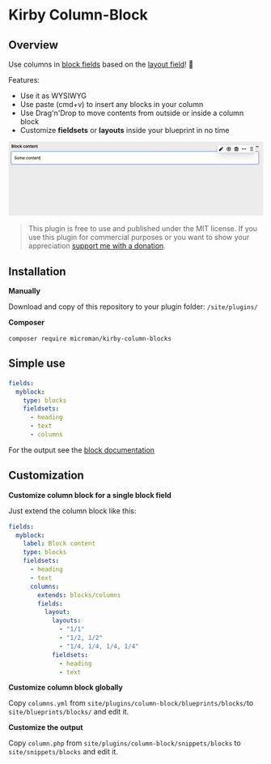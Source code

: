 # Kirby Column-Block

## Overview

Use columns in [block fields](https://getkirby.com/docs/reference/panel/fields/blocks) based on the [layout field](https://getkirby.com/docs/reference/panel/fields/layout)! 🤗

Features:

- Use it as WYSIWYG
- Use paste (cmd+v) to insert any blocks in your column
- Use Drag'n'Drop to move contents from outside or inside a column block
- Customize **fieldsets** or **layouts** inside your blueprint in no time

![Grid block](./.github/screenshot-column-block.png)

> This plugin is free to use and published under the MIT license. If you use this plugin for commercial purposes or you want to show your appreciation [support me with a donation](https://www.paypal.com/donate?hosted_button_id=LBCLZVHS4K2R6).

## Installation

**Manually**

Download and copy of this repository to your plugin folder: `/site/plugins/`

**Composer**

`composer require microman/kirby-column-blocks`


## Simple use

```yml
fields:
  myblock:
    type: blocks
    fieldsets:
      - heading
      - text
      - columns
```

For the output see the [block documentation](https://getkirby.com/docs/reference/panel/fields/blocks#blocks-in-your-templates)

## Customization

**Customize column block for a single block field**

Just extend the column block like this:

```yml
fields:
  myblock:
    label: Block content
    type: blocks
    fieldsets:
      - heading
      - text
      columns:
        extends: blocks/columns
        fields:
          layout:
            layouts:
              - "1/1"
              - "1/2, 1/2"
              - "1/4, 1/4, 1/4, 1/4"
            fieldsets:
              - heading
              - text
```

**Customize column block globally**

Copy `columns.yml` from `site/plugins/column-block/blueprints/blocks/`to `site/blueprints/blocks/` and edit it.

**Customize the output**

Copy `column.php` from `site/plugins/column-block/snippets/blocks` to `site/snippets/blocks` and edit it.

